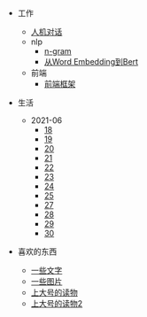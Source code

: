 - 工作
    - [人机对话](work/chatbot/人机对话.md)
    - nlp
      - [n-gram](work/nlp/n-gram.md)
      - [从Word Embedding到Bert](work/nlp/w2v-bert.md)
    - 前端
        - [前端框架](work/前端/前端框架.md)
    
- 生活
    - 2021-06
        - [18](life/2021-06/18.md)
        - [19](life/2021-06/19.md)
        - [20](life/2021-06/20.md)
        - [21](life/2021-06/21.md)
        - [22](life/2021-06/22.md)
        - [23](life/2021-06/23.md)
        - [24](life/2021-06/24.md)
        - [25](life/2021-06/25.md)
        - [27](life/2021-06/27.md)
        - [28](life/2021-06/28.md)
        - [29](life/2021-06/29.md)
        - [30](life/2021-06/30.md)












- 喜欢的东西
    - [一些文字](words/excerpt.md)
    - [一些图片](words/images.md)
    - [上大号的读物](words/上大号的读物.md)
    - [上大号的读物2](words/上大号的读物2.md)


   
        

